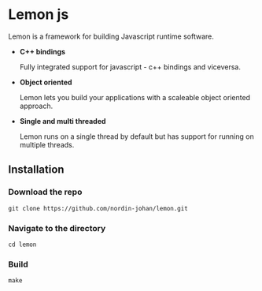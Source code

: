 # Lemon js
Lemon is a framework for building Javascript runtime software.

* __C++ bindings__

	Fully integrated support for javascript - c++ bindings and viceversa.

* __Object oriented__

	Lemon lets you build your applications with a scaleable object oriented approach.

* __Single and multi threaded__
	
	Lemon runs on a single thread by default but has support for running on multiple threads.
	
## Installation
### Download the repo
``` git clone https://github.com/nordin-johan/lemon.git ```
### Navigate to the directory
```cd lemon```
### Build
```make```
